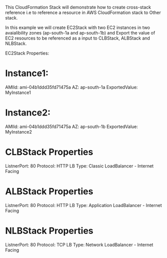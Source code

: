 This CloudFormation Stack will demonstrate how to create cross-stack reference i.e to reference a resource in AWS CloudFormation stack to Other stack.

In this example we will create EC2Stack with two EC2 instances in two avaialibility zones (ap-south-1a and ap-south-1b) and Export the value of EC2 resources to be referenced as a input to CLBStack, ALBStack and NLBStack.

EC2Stack Properties:

# Instance1: 
  AMIId: ami-04b1ddd35fd71475a
  AZ: ap-south-1a
  ExportedValue: MyInstance1
  
# Instance2: 
  AMIId: ami-04b1ddd35fd71475a
  AZ: ap-south-1b
  ExportedValue: MyInstance2
  
# CLBStack Properties
  ListnerPort: 80
  Protocol: HTTP
  LB Type: Classic LoadBalancer - Internet Facing
   
# ALBStack Properties
  ListnerPort: 80
  Protocol: HTTP
  LB Type: Application LoadBalancer - Internet Facing
  
# NLBStack Properties
  ListnerPort: 80
  Protocol: TCP
  LB Type: Network LoadBalancer - Internet Facing  
